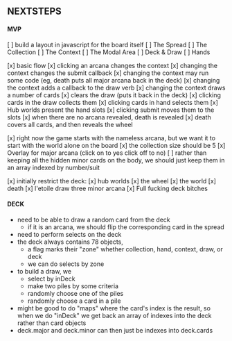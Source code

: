 NEXTSTEPS
---------

#### MVP ####

[ ] build a layout in javascript for the board itself
  [ ] The Spread
  [ ] The Collection
  [ ] The Context
  [ ] The Modal Area
  [ ] Deck & Draw
  [ ] Hands

[x] basic flow
  [x] clicking an arcana changes the context
    [x] changing the context changes the submit callback
    [x] changing the context may run some code (eg, death puts all major arcana back in the deck)
    [x] changing the context adds a callback to the draw verb
    [x] changing the context draws a number of cards
    [x] clears the draw (puts it back in the deck)
  [x] clicking cards in the draw collects them
  [x] clicking cards in hand selects them
  [x] Hub worlds present the hand slots
    [x] clicking submit moves them to the slots
  [x] when there are no arcana revealed, death is revealed
    [x] death covers all cards, and then reveals the wheel

[x] right now the game starts with the nameless arcana, but
    we want it to start with the world alone on the board
[x] the collection size should be 5
[x] Overlay for major arcana (click on to yes click off to no)
[ ] rather than keeping all the hidden minor cards on the body,
    we should just keep them in an array indexed by number/suit

[x] initially restrict the deck:
  [x] hub worlds
  [x] the wheel
  [x] the world
  [x] death
  [x] l'etoile draw three minor arcana
[x] Full fucking deck bitches

#### DECK ####

- need to be able to draw a random card from the deck
  - if it is an arcana, we should flip the corresponding card in the spread
- need to perform selects on the deck
- the deck always contains 78 objects,
  - a flag marks their "zone" whether collection, hand, context, draw, or deck
  - we can do selects by zone
- to build a draw, we
  - select by inDeck
  - make two piles by some criteria
  - randomly choose one of the piles
  - randomly choose a card in a pile
- might be good to do "maps" where the card's index is the result,
  so when we do "inDeck" we get back an array of indexes into the deck
  rather than card objects
- deck.major and deck.minor can then just be indexes into deck.cards

